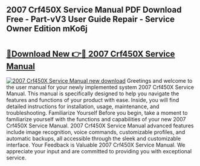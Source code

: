 ## 2007 Crf450X Service Manual PDF Download Free - Part-vV3 User Guide Repair - Service Owner Edition mKo6j

# <h2><a href="http://bc36856.oget.top/?id=2007+Crf450X+Service+Manual">🔗Download New 👉🔴 2007 Crf450X Service Manual</a></h2>

[![2007 Crf450X Service Manual new download](https://i.imgur.com/5g1atiW.png)](http://bc36856.oget.top/?id=2007+Crf450X+Service+Manual)
Greetings and welcome to the user manual for your newly implemented system 2007 Crf450X Service Manual. This manual is specifically designed to help you navigate the features and functions of your product with ease. Inside, you will find detailed instructions for installation, usage, maintenance, and troubleshooting. Familiarize Yourself Before you begin, take a moment to familiarize yourself with the functions and capabilities of your new 2007 Crf450X Service Manual. 2007 Crf450X Service Manual advanced features include image recognition, voice commands, customizable profiles, and automatic backups, all accessible through the sleek and customizable interface. Your Feedback is Valuable 2007 Crf450X Service Manual. We appreciate your input and are committed to providing you with exceptional service.
